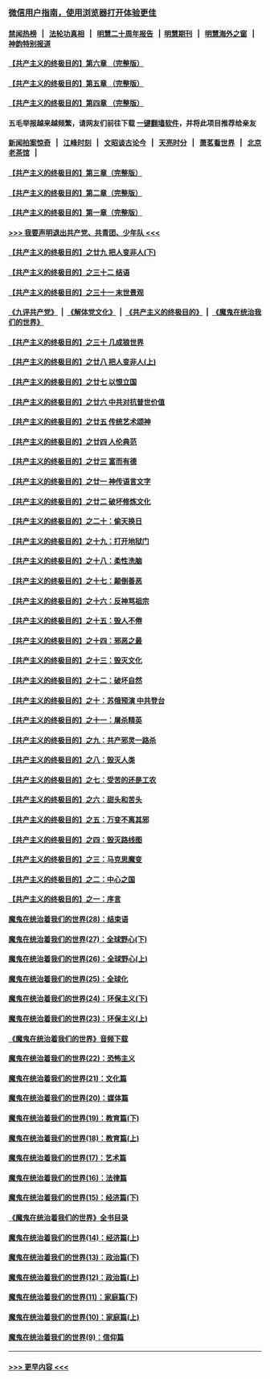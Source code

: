### [微信用户指南，使用浏览器打开体验更佳](https://github.com/gfw-breaker/banned-news1/blob/master/indexes/wechat-guide.md?t=0)
#### [禁闻热榜](热点新闻.md?t=0)  &nbsp;&nbsp;|&nbsp;&nbsp; [法轮功真相](https://github.com/gfw-breaker/truth/blob/master/README.md?t=0) &nbsp;&nbsp;|&nbsp;&nbsp; [明慧二十周年报告](https://github.com/gfw-breaker/mh-reports/blob/master/README.md?t=0) &nbsp;&nbsp;|&nbsp;&nbsp;[明慧期刊](https://github.com/gfw-breaker/mh-qikan) &nbsp;&nbsp;|&nbsp;&nbsp; [明慧海外之窗](https://github.com/gfw-breaker/mh-news/blob/master/README.md?t=0) &nbsp;&nbsp;|&nbsp;&nbsp; [神韵特别报道](https://github.com/gfw-breaker/mh-news/blob/master/shenyun.md?t=0)
#### [【共产主义的终极目的】第六章 （完整版）](../pages/nsc422/n11428913.md?t=02052044) 
#### [【共产主义的终极目的】第五章 （完整版）](../pages/nsc422/n11428912.md?t=02052044) 
#### [【共产主义的终极目的】第四章 （完整版）](../pages/nsc422/n11428907.md?t=02052044) 
#### 五毛举报越来越频繁，请网友们前往下载 [一键翻墙软件](https://github.com/gfw-breaker/ssr-accounts)，并将此项目推荐给亲友
#### [新闻拍案惊奇](https://github.com/gfw-breaker/banned-news1/blob/master/pages/link4.md) &nbsp;&nbsp;|&nbsp;&nbsp; [江峰时刻](https://github.com/gfw-breaker/banned-news1/blob/master/pages/link4.md) &nbsp;&nbsp;|&nbsp;&nbsp; [文昭谈古论今](https://github.com/gfw-breaker/banned-news1/blob/master/pages/link4.md) &nbsp;&nbsp;|&nbsp;&nbsp; [天亮时分](https://github.com/gfw-breaker/banned-news1/blob/master/pages/link4.md) &nbsp;&nbsp;|&nbsp;&nbsp; [萧茗看世界](https://github.com/gfw-breaker/banned-news1/blob/master/pages/link4.md) &nbsp;&nbsp;|&nbsp;&nbsp; [北京老茶馆](https://github.com/gfw-breaker/banned-news1/blob/master/pages/link4.md) &nbsp;&nbsp;|&nbsp;&nbsp; 
#### [【共产主义的终极目的】第三章（完整版）](../pages/nsc422/n11428848.md?t=02052044) 
#### [【共产主义的终极目的】第二章（完整版）](../pages/nsc422/n11428831.md?t=02052044) 
#### [【共产主义的终极目的】第一章（完整版）](../pages/nsc422/n11417651.md?t=02052044) 
#### [>>> 我要声明退出共产党、共青团、少年队 <<<](https://github.com/begood0513/goodnews/blob/master/quit/letter.md) 
#### [【共产主义的终极目的】之廿九 把人变非人(下)](../pages/nsc422/n11344140.md?t=02052044) 
#### [【共产主义的终极目的】之三十二 结语](../pages/nsc422/n11360535.md?t=02052044) 
#### [【共产主义的终极目的】之三十一 末世景观](../pages/nsc422/n11351129.md?t=02052044) 
#### [《九评共产党》](https://github.com/begood0513/9ping.md/blob/master/README.md) &nbsp;|&nbsp; [《解体党文化》](../../../../jtdwh.md/blob/master/README.md)  &nbsp;|&nbsp; [《共产主义的终极目的》](../../../../gczydzjmd.md/blob/master/README.md) &nbsp;|&nbsp; [《魔鬼在统治我们的世界》](../../../../mgztzwmdsj.md/blob/master/README.md) 
#### [【共产主义的终极目的】之三十 几成狼世界](../pages/nsc422/n11348280.md?t=02052044) 
#### [【共产主义的终极目的】之廿八 把人变非人(上)](../pages/nsc422/n11340492.md?t=02052044) 
#### [【共产主义的终极目的】之廿七 以恨立国](../pages/nsc422/n11336944.md?t=02052044) 
#### [【共产主义的终极目的】之廿六 中共对抗普世价值](../pages/nsc422/n11324785.md?t=02052044) 
#### [【共产主义的终极目的】之廿五 传统艺术颂神](../pages/nsc422/n11296396.md?t=02052044) 
#### [【共产主义的终极目的】之廿四 人伦典范](../pages/nsc422/n11296397.md?t=02052044) 
#### [【共产主义的终极目的】之廿三 富而有德](../pages/nsc422/n11283598.md?t=02052044) 
#### [【共产主义的终极目的】之廿一 神传语言文字](../pages/nsc422/n11263265.md?t=02052044) 
#### [【共产主义的终极目的】之廿二 破坏修炼文化](../pages/nsc422/n11245728.md?t=02052044) 
#### [【共产主义的终极目的】之二十：偷天换日](../pages/nsc422/n11238846.md?t=02052044) 
#### [【共产主义的终极目的】之十九：打开地狱门](../pages/nsc422/n11206376.md?t=02052044) 
#### [【共产主义的终极目的】之十八：柔性洗脑](../pages/nsc422/n11199994.md?t=02052044) 
#### [【共产主义的终极目的】之十七：颠倒善恶](../pages/nsc422/n11179782.md?t=02052044) 
#### [【共产主义的终极目的】之十六：反神骂祖宗](../pages/nsc422/n11166798.md?t=02052044) 
#### [【共产主义的终极目的】之十五：毁人不倦](../pages/nsc422/n11166792.md?t=02052044) 
#### [【共产主义的终极目的】之十四：邪恶之最](../pages/nsc422/n11150249.md?t=02052044) 
#### [【共产主义的终极目的】之十三：毁灭文化](../pages/nsc422/n11135227.md?t=02052044) 
#### [【共产主义的终极目的】之十二：破坏自然](../pages/nsc422/n11135214.md?t=02052044) 
#### [【共产主义的终极目的】之十：苏俄预演 中共登台](../pages/nsc422/n11118424.md?t=02052044) 
#### [【共产主义的终极目的】之十一：屠杀精英](../pages/nsc422/n11118442.md?t=02052044) 
#### [【共产主义的终极目的】之九：共产邪灵一路杀](../pages/nsc422/n11114139.md?t=02052044) 
#### [【共产主义的终极目的】之八：毁灭人类](../pages/nsc422/n11108503.md?t=02052044) 
#### [【共产主义的终极目的】之七：受苦的还是工农](../pages/nsc422/n11101809.md?t=02052044) 
#### [【共产主义的终极目的】之六：甜头和苦头](../pages/nsc422/n11096971.md?t=02052044) 
#### [【共产主义的终极目的】之五：万变不离其邪](../pages/nsc422/n11091285.md?t=02052044) 
#### [【共产主义的终极目的】之四：毁灭路线图](../pages/nsc422/n11086284.md?t=02052044) 
#### [【共产主义的终极目的】之三：马克思魔变](../pages/nsc422/n11061941.md?t=02052044) 
#### [【共产主义的终极目的】之二：中心之国](../pages/nsc422/n11047728.md?t=02052044) 
#### [【共产主义的终极目的】之一：序言](../pages/nsc422/n11086077.md?t=02052044) 
#### [魔鬼在统治着我们的世界(28)：结束语](../pages/nsc422/n10936246.md?t=02052044) 
#### [魔鬼在统治着我们的世界(27)：全球野心(下)](../pages/nsc422/n10928319.md?t=02052044) 
#### [魔鬼在统治着我们的世界(26)：全球野心(上)](../pages/nsc422/n10900318.md?t=02052044) 
#### [魔鬼在统治着我们的世界(25)：全球化](../pages/nsc422/n10788205.md?t=02052044) 
#### [魔鬼在统治着我们的世界(24)：环保主义(下)](../pages/nsc422/n10695307.md?t=02052044) 
#### [魔鬼在统治着我们的世界(23)：环保主义(上)](../pages/nsc422/n10688613.md?t=02052044) 
#### [《魔鬼在统治着我们的世界》音频下载](../pages/nsc422/n10635553.md?t=02052044) 
#### [魔鬼在统治着我们的世界(22)：恐怖主义](../pages/nsc422/n10614727.md?t=02052044) 
#### [魔鬼在统治着我们的世界(21)：文化篇](../pages/nsc422/n10597706.md?t=02052044) 
#### [魔鬼在统治着我们的世界(20)：媒体篇](../pages/nsc422/n10586579.md?t=02052044) 
#### [魔鬼在统治着我们的世界(19)：教育篇(下)](../pages/nsc422/n10564808.md?t=02052044) 
#### [魔鬼在统治着我们的世界(18)：教育篇(上)](../pages/nsc422/n10526970.md?t=02052044) 
#### [魔鬼在统治着我们的世界(17)：艺术篇](../pages/nsc422/n10499093.md?t=02052044) 
#### [魔鬼在统治着我们的世界(16)：法律篇](../pages/nsc422/n10485969.md?t=02052044) 
#### [魔鬼在统治着我们的世界(15)：经济篇(下)](../pages/nsc422/n10469975.md?t=02052044) 
#### [《魔鬼在统治着我们的世界》全书目录](../pages/nsc422/n10464261.md?t=02052044) 
#### [魔鬼在统治着我们的世界(14)：经济篇(上)](../pages/nsc422/n10457370.md?t=02052044) 
#### [魔鬼在统治着我们的世界(13)：政治篇(下)](../pages/nsc422/n10448270.md?t=02052044) 
#### [魔鬼在统治着我们的世界(12)：政治篇(上)](../pages/nsc422/n10444576.md?t=02052044) 
#### [魔鬼在统治着我们的世界(11)：家庭篇(下)](../pages/nsc422/n10440961.md?t=02052044) 
#### [魔鬼在统治着我们的世界(10)：家庭篇(上)](../pages/nsc422/n10435448.md?t=02052044) 
#### [魔鬼在统治着我们的世界(9)：信仰篇](../pages/nsc422/n10432159.md?t=02052044) 

----
#### [ >>> 更早内容 <<< ](../indexes/nsc422-earlier.md)

